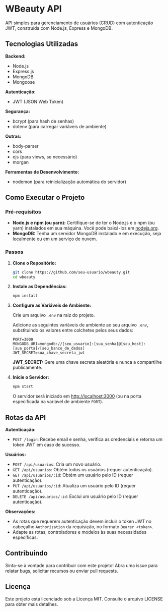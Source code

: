 # WBeauty API

API simples para gerenciamento de usuários (CRUD) com autenticação JWT, construída com Node.js, Express e MongoDB.

## Tecnologias Utilizadas

**Backend:**
- Node.js
- Express.js
- MongoDB
- Mongoose

**Autenticação:**
- JWT (JSON Web Token)

**Segurança:**
- bcrypt (para hash de senhas)
- dotenv (para carregar variáveis de ambiente)

**Outras:**
- body-parser
- cors
- ejs (para views, se necessário)
- morgan

**Ferramentas de Desenvolvimento:**
- nodemon (para reinicialização automática do servidor)

## Como Executar o Projeto

### Pré-requisitos

- **Node.js e npm (ou yarn):** Certifique-se de ter o Node.js e o npm (ou yarn) instalados em sua máquina. Você pode baixá-los em [nodejs.org](https://nodejs.org/).
- **MongoDB:** Tenha um servidor MongoDB instalado e em execução, seja localmente ou em um serviço de nuvem.

### Passos

1. **Clone o Repositório:**

    ```bash
    git clone https://github.com/seu-usuario/wbeauty.git
    cd wbeauty
    ```

2. **Instale as Dependências:**

    ```bash
    npm install
    ```

3. **Configure as Variáveis de Ambiente:**

    Crie um arquivo `.env` na raiz do projeto.

    Adicione as seguintes variáveis de ambiente ao seu arquivo `.env`, substituindo os valores entre colchetes pelos seus dados:

    ```env
    PORT=3000
    MONGODB_URI=mongodb://[seu_usuario]:[sua_senha]@[seu_host]:[sua_porta]/[seu_banco_de_dados]
    JWT_SECRET=sua_chave_secreta_jwt
    ```

    **JWT_SECRET:** Gere uma chave secreta aleatória e nunca a compartilhe publicamente.

4. **Inicie o Servidor:**

    ```bash
    npm start
    ```

    O servidor será iniciado em [http://localhost:3000](http://localhost:3000) (ou na porta especificada na variável de ambiente `PORT`).

## Rotas da API

**Autenticação:**
- `POST /login`: Recebe email e senha, verifica as credenciais e retorna um token JWT em caso de sucesso.

**Usuários:**
- `POST /api/usuarios`: Cria um novo usuário.
- `GET /api/usuarios`: Obtém todos os usuários (requer autenticação).
- `GET /api/usuarios/:id`: Obtém um usuário pelo ID (requer autenticação).
- `PUT /api/usuarios/:id`: Atualiza um usuário pelo ID (requer autenticação).
- `DELETE /api/usuarios/:id`: Exclui um usuário pelo ID (requer autenticação).

**Observações:**
- As rotas que requerem autenticação devem incluir o token JWT no cabeçalho `Authorization` da requisição, no formato `Bearer <token>`.
- Adapte as rotas, controladores e modelos às suas necessidades específicas.

## Contribuindo

Sinta-se à vontade para contribuir com este projeto! Abra uma issue para relatar bugs, solicitar recursos ou enviar pull requests.

## Licença

Este projeto está licenciado sob a Licença MIT. Consulte o arquivo LICENSE para obter mais detalhes.
